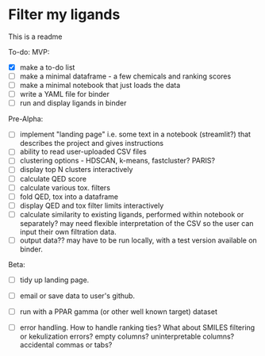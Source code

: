 # Filter my ligands

This is a readme

To-do:
MVP: 
- [x] make a to-do list
- [ ] make a minimal dataframe - a few chemicals and ranking scores
- [ ] make a minimal notebook that just loads the data
- [ ] write a YAML file for binder
- [ ] run and display ligands in binder

Pre-Alpha:
- [ ] implement "landing page" i.e. some text in a notebook (streamlit?) that describes the project and gives instructions
- [ ] ability to read user-uploaded CSV files
- [ ] clustering options - HDSCAN, k-means, fastcluster? PARIS? 
- [ ] display top N clusters interactively 
- [ ] calculate QED score
- [ ] calculate various tox. filters
- [ ] fold QED, tox into a dataframe
- [ ] display QED and tox filter limits interactively
- [ ] calculate similarity to existing ligands, performed within notebook or separately? may need flexible interpretation of the CSV so the user can input their own filtration data. 
- [ ] output data?? may have to be run locally, with a test version available on binder. 

Beta:
- [ ] tidy up landing page. 
- [ ] email or save data to user's github.
- [ ] run with a PPAR gamma (or other well known target) dataset
- [ ] error handling. How to handle ranking ties? What about SMILES filtering or kekulization errors? empty columns? uninterpretable columns? accidental commas or tabs?


